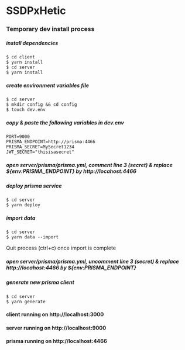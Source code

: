 # SSDPxHetic

### Temporary dev install process
##### install dependencies
```shell
$ cd client
$ yarn install
$ cd server
$ yarn install
````

##### create environment variables file
```shell
$ cd server
$ mkdir config && cd config
$ touch dev.env
```

##### copy & paste the following variables in dev.env
```env
PORT=9000
PRISMA_ENDPOINT=http://prisma:4466
PRISMA_SECRET=MySecret1234
JWT_SECRET="thisisasecret"
```

##### open server/prisma/prisma.yml, comment line 3 (secret) & replace ${env:PRISMA_ENDPOINT} by http://locahost:4466

##### deploy prisma service
```shell
$ cd server
$ yarn deploy
```

##### import data
```shell
$ cd server
$ yarn data --import
```
Quit process (ctrl+c) once import is complete

##### open server/prisma/prisma.yml, uncomment line 3 (secret) & replace http://locahost:4466 by ${env:PRISMA_ENDPOINT}

##### generate new prisma client
```shell
$ cd server
$ yarn generate
```

#### client running on http://localhost:3000
#### server running on http://localhost:9000
#### prisma running on http://localhost:4466
